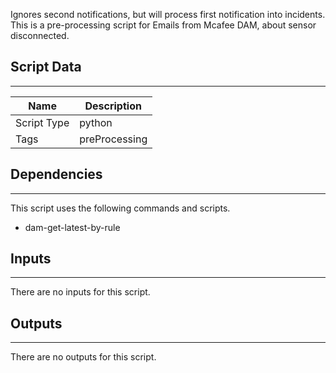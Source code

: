Ignores second notifications, but will process first notification into incidents. This is a pre-processing script for Emails from Mcafee DAM, about sensor disconnected.


## Script Data

---

| **Name** | **Description** |
| --- | --- |
| Script Type | python |
| Tags | preProcessing |


## Dependencies

---
This script uses the following commands and scripts.

* dam-get-latest-by-rule

## Inputs

---
There are no inputs for this script.

## Outputs

---
There are no outputs for this script.
